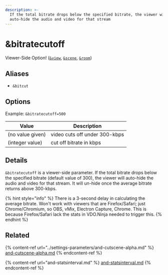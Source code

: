 ```yaml
---
description: >-
  If the total bitrate drops below the specified bitrate, the viewer will
  auto-hide the audio and video for that stream
---
```


# \&bitratecutoff

Viewer-Side Option! ([`&view`](../view-parameters/view.md), [`&scene`](../view-parameters/scene.md), [`&room`](../../general-settings/room.md))

## Aliases

* `&bitcut`

## Options

Example: `&bitratecutoff=500`

| Value            | Description                   |
| ---------------- | ----------------------------- |
| (no value given) | video cuts off under 300-kbps |
| (integer value)  | cut off bitrate in kbps       |

## Details

`&bitratecutoff` is a viewer-side parameter. If the total bitrate drops below the specified bitrate (default value of 300), the viewer will auto-hide the audio and video for that stream. It will un-hide once the average bitrate returns above 300-kbps.

{% hint style="info" %}
There is a 3-second delay in calculating the average bitrate. Won't work with viewers that are Firefox/Safari; just Chrome/Chromium, so OBS, vMix, Electron Capture, Chrome. This is because Firefox/Safari lack the stats in VDO.Ninja needed to trigger this.
{% endhint %}

## Related

{% content-ref url="../settings-parameters/and-cutscene-alpha.md" %}
[and-cutscene-alpha.md](../settings-parameters/and-cutscene-alpha.md)
{% endcontent-ref %}

{% content-ref url="and-statsinterval.md" %}
[and-statsinterval.md](and-statsinterval.md)
{% endcontent-ref %}
